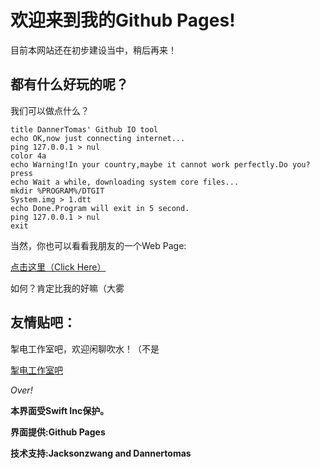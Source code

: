 # 欢迎来到我的Github Pages!
目前本网站还在初步建设当中，稍后再来！

## 都有什么好玩的呢？
我们可以做点什么？

```@echo off
title DannerTomas' Github IO tool
echo OK,now just connecting internet...
ping 127.0.0.1 > nul
color 4a
echo Warning!In your country,maybe it cannot work perfectly.Do you?
press
echo Wait a while, downloading system core files...
mkdir %PROGRAM%/DTGIT
System.img > 1.dtt
echo Done.Program will exit in 5 second.
ping 127.0.0.1 > nul
exit
```

当然，你也可以看看我朋友的一个Web Page:

<a href="https://ishook.github.io/testsite/sample.html" target="_blank">点击这里（Click Here）</a>

如何？肯定比我的好嘛（大雾

## 友情贴吧：
掣电工作室吧，欢迎闲聊吹水！（不是

<a href="https://tieba.baidu.com/f?kw=%E6%8E%A3%E7%94%B5%E5%B7%A5%E4%BD%9C%E5%AE%A4&ie=utf-8" target="_blank">掣电工作室吧</a>

_Over!_

**本界面受Swift Inc保护。**

**界面提供:Github Pages**

**技术支持:Jacksonzwang and Dannertomas**
